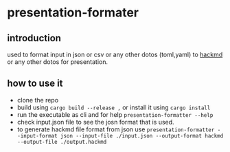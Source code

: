 # presentation-formater

## introduction
used to format input in json or csv or any other dotos (toml,yaml)
to [hackmd](https://hackmd.io/) or any other dotos for presentation. 

## how to use it
- clone the repo
- build using    `cargo build --release ,` or install it using `cargo install`
- run the executable as cli and for help `presentation-formatter --help` 
- check input.json file to see the josn format that is used.
- to generate hackmd file format from json use `presentation-formatter --input-format json --input-file ./input.json --output-format hackmd --output-file ./output.hackmd`

